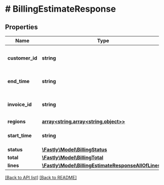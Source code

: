 # # BillingEstimateResponse

## Properties

Name | Type | Description | Notes
------------ | ------------- | ------------- | -------------
**customer_id** | **string** | Alphanumeric string identifying the customer. | [optional] [readonly]
**end_time** | **string** | Date and time in ISO 8601 format. | [optional] [readonly]
**invoice_id** | **string** | Alphanumeric string identifying the invoice. | [optional] [readonly]
**regions** | [**array<string,array<string,object>>**](array.md) |  | [optional]
**start_time** | **string** | Date and time in ISO 8601 format. | [optional] [readonly]
**status** | [**\Fastly\Model\BillingStatus**](BillingStatus.md) |  | [optional]
**total** | [**\Fastly\Model\BillingTotal**](BillingTotal.md) |  | [optional]
**lines** | [**\Fastly\Model\BillingEstimateResponseAllOfLines[]**](BillingEstimateResponseAllOfLines.md) |  | [optional]

[[Back to API list]](../../README.md#endpoints) [[Back to README]](../../README.md)
